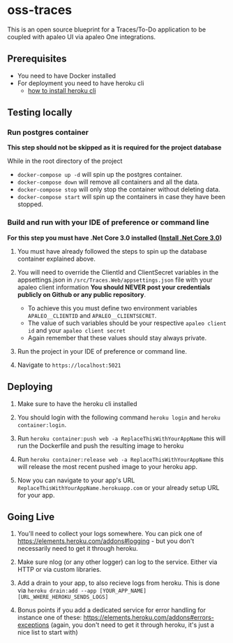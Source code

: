 # oss-traces
This is an open source blueprint for a Traces/To-Do application to be coupled with apaleo UI via apaleo One integrations.

## Prerequisites

- You need to have Docker installed
- For deployment you need to have heroku cli
    - [how to install heroku cli](https://devcenter.heroku.com/articles/heroku-cli)

## Testing locally

### Run postgres container

**This step should not be skipped as it is required for the project database**

While in the root directory of the project

- `docker-compose up -d` will spin up the postgres container.
- `docker-compose down` will remove all containers and all the data.
- `docker-compose stop` will only stop the container without deleting data.
- `docker-compose start` will spin up the containers in case they have been stopped.

### Build and run with your IDE of preference or command line

**For this step you must have .Net Core 3.0 installed ([Install .Net Core 3.0](https://dotnet.microsoft.com/download/dotnet-core/3.0))**

1. You must have already followed the steps to spin up the database container explained above.

1. You will need to override the ClientId and ClientSecret variables in the appsettings.json in `/src/Traces.Web/appsettings.json` file with your apaleo client information **You should NEVER post your credentials publicly on Github or any public repository**.
    - To achieve this you must define two environment variables `APALEO__CLIENTID` and `APALEO__CLIENTSECRET`.
    - The value of such variables should be your respective `apaleo client id` and your `apaleo client secret`
    - Again remember that these values should stay always private.

1. Run the project in your IDE of preference or command line.

1. Navigate to `https://localhost:5021`

## Deploying

1. Make sure to have the heroku cli installed

1. You should login with the following command `heroku login` and `heroku container:login`.

1. Run `heroku container:push web -a ReplaceThisWithYourAppName` this will run the Dockerfile and push the resulting image to heroku

1. Run `heroku container:release web -a ReplaceThisWithYourAppName` this will release the most recent pushed image to your heroku app.

1. Now you can navigate to your app's URL `ReplaceThisWithYourAppName.herokuapp.com` or your already setup URL for your app.

## Going Live

1. You'll need to collect your logs somewhere. You can pick one of https://elements.heroku.com/addons#logging - but you don't necessarily need to get it through heroku. 

1. Make sure nlog (or any other logger) can log to the service. Either via HTTP or via custom libraries.

1. Add a drain to your app, to also recieve logs from heroku. This is done via `heroku drain:add --app [YOUR_APP_NAME] [URL_WHERE_HEROKU_SENDS_LOGS]`

1. Bonus points if you add a dedicated service for error handling for instance one of these: https://elements.heroku.com/addons#errors-exceptions (again, you don't need to get it through heroku, it's just a nice list to start with)
